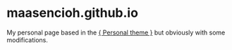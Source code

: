 # maasencioh.github.io

My personal page based in the [{ Personal theme }](https://github.com/PanosSakkos/personal-jekyll-theme) but obviously with some modifications.
